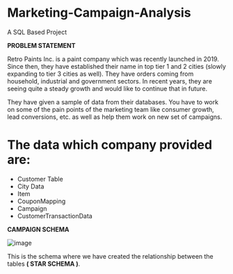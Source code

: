 # Marketing-Campaign-Analysis
A SQL Based Project

**PROBLEM STATEMENT**

Retro Paints Inc. is a paint company which was recently launched in 2019. Since then, they have
established their name in top tier 1 and 2 cities (slowly expanding to tier 3 cities as well).
They have orders coming from household, industrial and government sectors. In recent years,
they are seeing quite a steady growth and would like to continue that in future.

They have given a sample of data from their databases. You have to work on some of the
pain points of the marketing team like consumer growth, lead conversions, etc. as well as help
them work on new set of campaigns.


# The data which company provided are:
- Customer Table
- City Data
- Item
- CouponMapping
- Campaign
- CustomerTransactionData



**CAMPAIGN SCHEMA**

![image](https://github.com/user-attachments/assets/349b1df0-22f8-45df-a0c8-537156bf62bd)


This is the schema where we have created the relationship between the tables **( STAR SCHEMA )**.

